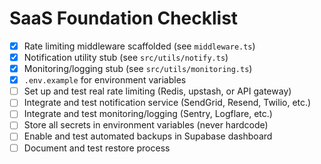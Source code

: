 # SaaS Foundation Checklist

- [x] Rate limiting middleware scaffolded (see `middleware.ts`)
- [x] Notification utility stub (see `src/utils/notify.ts`)
- [x] Monitoring/logging stub (see `src/utils/monitoring.ts`)
- [x] `.env.example` for environment variables
- [ ] Set up and test real rate limiting (Redis, upstash, or API gateway)
- [ ] Integrate and test notification service (SendGrid, Resend, Twilio, etc.)
- [ ] Integrate and test monitoring/logging (Sentry, Logflare, etc.)
- [ ] Store all secrets in environment variables (never hardcode)
- [ ] Enable and test automated backups in Supabase dashboard
- [ ] Document and test restore process
